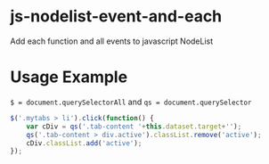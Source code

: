 # js-nodelist-event-and-each
Add each function and all events to javascript NodeList


# Usage Example
`$ = document.querySelectorAll` and `qs = document.querySelector`

```js
$('.mytabs > li').click(function() {
    var cDiv = qs('.tab-content '+this.dataset.target+'');
    qs('.tab-content > div.active').classList.remove('active');
    cDiv.classList.add('active');
});
````